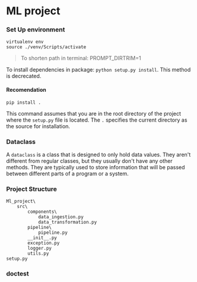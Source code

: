 # ML project

### Set Up environment
```
virtualenv env
source ./venv/Scripts/activate
```
> To shorten path in terminal: PROMPT_DIRTRIM=1

To install dependencies in package: `python setup.py install`. This method is decrecated.

#### Recomendation
```
pip install .
```
This command assumes that you are in the root directory of the project where the `setup.py` file is located. The `.` specifies the current directory as the source for installation.

### Dataclass
A `dataclass` is a class that is designed to only hold data values. They aren't different from regular classes, but they usually don't have any other methods. They are typically used to store information that will be passed between different parts of a program or a system.

### Project Structure
```
Ml_project\
    src\
        components\
            data_ingestion.py
            data_transformation.py
        pipeline\
            pipeline.py
        __init__.py
        exception.py
        logger.py
        utils.py
setup.py
```
### doctest
